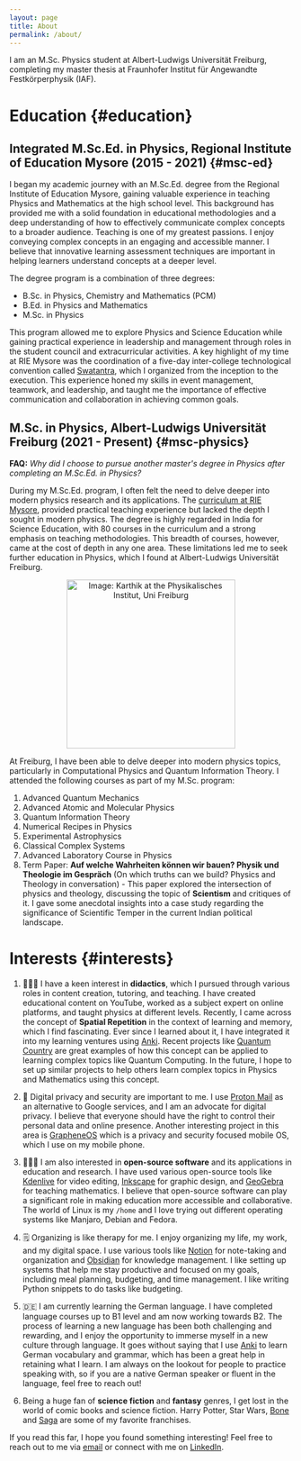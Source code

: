 ```yaml
---
layout: page
title: About
permalink: /about/
---
```


I am an M.Sc. Physics student at Albert-Ludwigs Universität Freiburg, completing my master thesis at Fraunhofer Institut für Angewandte Festkörperphysik (IAF). 
​
# Education {#education}

## Integrated M.Sc.Ed. in Physics, Regional Institute of Education Mysore (2015 - 2021) {#msc-ed}

I began my academic journey with an M.Sc.Ed. degree from the Regional Institute of Education Mysore, gaining valuable experience in teaching Physics and Mathematics at the high school level. This background has provided me with a solid foundation in educational methodologies and a deep understanding of how to effectively communicate complex concepts to a broader audience. Teaching is one of my greatest passions. I enjoy conveying complex concepts in an engaging and accessible manner. I believe that innovative learning assessment techniques are important in helping learners understand concepts at a deeper level.

The degree program is a combination of three degrees:
- B.Sc. in Physics, Chemistry and Mathematics (PCM)
- B.Ed. in Physics and Mathematics
- M.Sc. in Physics

This program allowed me to explore Physics and Science Education while gaining practical experience in leadership and management through roles in the student council and extracurricular activities. A key highlight of my time at RIE Mysore was the coordination of a five-day inter-college technological convention called [Swatantra](/teach.md/#swatantra), which I organized from the inception to the execution. This experience honed my skills in event management, teamwork, and leadership, and taught me the importance of effective communication and collaboration in achieving common goals.

## M.Sc. in Physics, Albert-Ludwigs Universität Freiburg (2021 - Present) {#msc-physics}

**FAQ:** *Why did I choose to pursue another master's degree in Physics after completing an M.Sc.Ed. in Physics?*

During my M.Sc.Ed. program, I often felt the need to delve deeper into modern physics research and its applications. The [curriculum at RIE Mysore](https://drive.proton.me/urls/GM5V9RQQ3G#ENDsGft5Pnja), provided practical teaching experience but lacked the depth I sought in modern physics. The degree is highly regarded in India for Science Education, with 80 courses in the curriculum and a strong emphasis on teaching methodologies. This breadth of courses, however, came at the cost of depth in any one area. These limitations led me to seek further education in Physics, which I found at Albert-Ludwigs Universität Freiburg.

<p align="center">
    <img src="{{ site.baseurl }}/assets/images/kj-uni-freiburg.jpg" alt="Image: Karthik at the Physikalisches Institut, Uni Freiburg" style="width:300px;">
</p>

At Freiburg, I have been able to delve deeper into modern physics topics, particularly in Computational Physics and Quantum Information Theory. I attended the following courses as part of my M.Sc. program:
1. Advanced Quantum Mechanics
2. Advanced Atomic and Molecular Physics
3. Quantum Information Theory
4. Numerical Recipes in Physics
5. Experimental Astrophysics
6. Classical Complex Systems
7. Advanced Laboratory Course in Physics
8. Term Paper: **Auf welche Wahrheiten können wir bauen? Physik und Theologie im Gespräch** (On which truths can we build? Physics and Theology in conversation) - This paper explored the intersection of physics and theology, discussing the topic of **Scientism** and critiques of it. I gave some anecdotal insights into a case study regarding the significance of Scientific Temper in the current Indian political landscape.

# Interests {#interests}

1. 👨🏾‍🏫 I have a keen interest in **didactics**, which I pursued through various roles in content creation, tutoring, and teaching. I have created educational content on YouTube, worked as a subject expert on online platforms, and taught physics at different levels. Recently, I came across the concept of **Spatial Repetition** in the context of learning and memory, which I find fascinating. Ever since I learned about it, I have integrated it into my learning ventures using [Anki](https://apps.ankiweb.net/). Recent projects like [Quantum Country](https://quantum.country/) are great examples of how this concept can be applied to learning complex topics like Quantum Computing. In the future, I hope to set up similar projects to help others learn complex topics in Physics and Mathematics using this concept.

2. 🔐 Digital privacy and security are important to me. I use [Proton Mail](https://proton.me/) as an alternative to Google services, and I am an advocate for digital privacy. I believe that everyone should have the right to control their personal data and online presence. Another interesting project in this area is [GrapheneOS](https://grapheneos.org/) which is a privacy and security focused mobile OS, which I use on my mobile phone.

3. 👨🏾‍💻 I am also interested in **open-source software** and its applications in education and research. I have used various open-source tools like [Kdenlive](https://kdenlive.org/) for video editing, [Inkscape](https://inkscape.org/) for graphic design, and [GeoGebra](https://www.geogebra.org/) for teaching mathematics. I believe that open-source software can play a significant role in making education more accessible and collaborative. The world of Linux is my `/home` and I love trying out different operating systems like Manjaro, Debian and Fedora.

4. 🗒️ Organizing is like therapy for me. I enjoy organizing my life, my work, and my digital space. I use various tools like [Notion](https://www.notion.so/) for note-taking and organization and [Obsidian](https://obsidian.md/) for knowledge management. I like setting up systems that help me stay productive and focused on my goals, including meal planning, budgeting, and time management. I like writing Python snippets to do tasks like budgeting. 

5. 🇩🇪 I am currently learning the German language. I have completed language courses up to B1 level and am now working towards B2. The process of learning a new language has been both challenging and rewarding, and I enjoy the opportunity to immerse myself in a new culture through language. It goes without saying that I use [Anki](https://apps.ankiweb.net/) to learn German vocabulary and grammar, which has been a great help in retaining what I learn. I am always on the lookout for people to practice speaking with, so if you are a native German speaker or fluent in the language, feel free to reach out!

42. Being a huge fan of **science fiction** and **fantasy** genres, I get lost in the world of comic books and science fiction. Harry Potter, Star Wars, [Bone](https://en.wikipedia.org/wiki/Bone_(comics)) and [Saga](https://en.wikipedia.org/wiki/Saga_(comics)) are some of my favorite franchises. 

If you read this far, I hope you found something interesting! Feel free to reach out to me via [email](mailto:hi@karthikjayd.com) or connect with me on [LinkedIn](https://www.linkedin.com/in/karthikjayd/).
